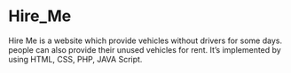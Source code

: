 # Hire_Me
Hire Me is a website which provide vehicles without drivers for some days. people can also provide their unused vehicles for rent. It’s implemented by using HTML, CSS, PHP, JAVA Script.

